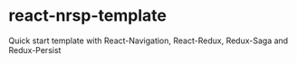 # react-nrsp-template
Quick start template with React-Navigation, React-Redux, Redux-Saga and Redux-Persist
